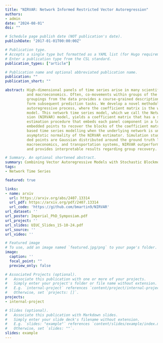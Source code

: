 ```yaml
---
title: "NIRVAR: Network Informed Restricted Vector Autoregression"
authors:
- admin
date: "2024-08-01"
doi: ""

# Schedule page publish date (NOT publication's date).
publishDate: "2017-01-01T00:00:00Z"

# Publication type.
# Accepts a single type but formatted as a YAML list (for Hugo requirements).
# Enter a publication type from the CSL standard.
publication_types: ["article"]

# Publication name and optional abbreviated publication name.
publication: ""
publication_short: ""

abstract: High-dimensional panels of time series arise in many scientific disciplines such as neuroscience, finance,
          and macroeconomics. Often, co-movements within groups of the panel components occur. Extracting these
          groupings from the data provides a course-grained description of the complex system in question and can in-
          form subsequent prediction tasks. We develop a novel methodology to model such a panel as a restricted vector
          autoregressive process, where the coefficient matrix is the weighted adjacency matrix of a stochastic block
          model. This network time series model, which we call the Network Informed Restricted Vector Autoregres-
          sion (NIRVAR) model, yields a coefficient matrix that has a sparse block-diagonal structure. We propose an
          estimation procedure that embeds each panel component in a low-dimensional latent space and clusters the
          embedded points to recover the blocks of the coefficient matrix. Crucially, the method allows for network-
          based time series modelling when the underlying network is unobserved. We derive the bias, consistency and
          asymptotic normality of the NIRVAR estimator. Simulation studies suggest that the NIRVAR estimated embed-
          ded points are Gaussian distributed around the ground truth latent positions. On three applications to finance,
          macroeconomics, and transportation systems, NIRVAR outperforms competing models in terms of prediction
          and provides interpretable results regarding group recovery.

# Summary. An optional shortened abstract.
summary: Combining Vector Autoregressive Models with Stochastic Blockmodels
tags:
- Network Time Series

featured: true

links:
- name: arxiv
  url: https://arxiv.org/abs/2407.13314
  url_pdf: https://arxiv.org/pdf/2407.13314
  url_code: 'https://github.com/bmartin9/NIRVAR'
url_dataset: ''
url_poster: Imperial_PhD_Symposiam.pdf
url_project: ''
url_slides: UIUC_Slides_15-10-24.pdf
url_source: ''
url_video: ''

# Featured image
# To use, add an image named `featured.jpg/png` to your page's folder. 
image:
  caption: ''
  focal_point: ""
  preview_only: false

# Associated Projects (optional).
#   Associate this publication with one or more of your projects.
#   Simply enter your project's folder or file name without extension.
#   E.g. `internal-project` references `content/project/internal-project/index.md`.
#   Otherwise, set `projects: []`.
projects:
- internal-project

# Slides (optional).
#   Associate this publication with Markdown slides.
#   Simply enter your slide deck's filename without extension.
#   E.g. `slides: "example"` references `content/slides/example/index.md`.
#   Otherwise, set `slides: ""`.
slides: example
---
```


<!-- {{% callout note %}}
Create your slides in Markdown - click the *Slides* button to check out the example.
{{% /callout %}}

Add the publication's **full text** or **supplementary notes** here. You can use rich formatting such as including [code, math, and images](https://docs.hugoblox.com/content/writing-markdown-latex/). -->
